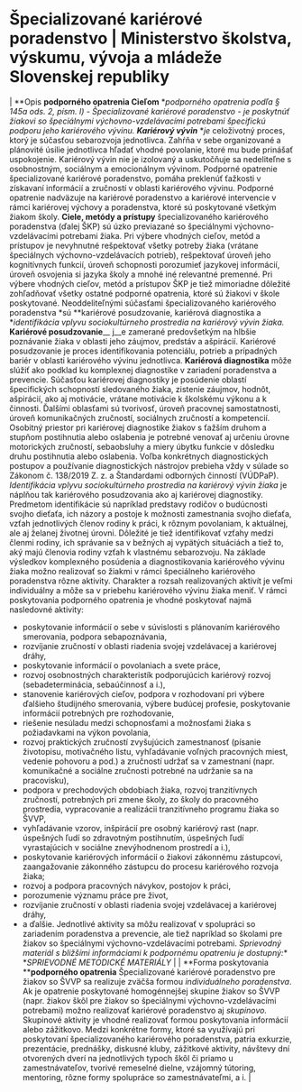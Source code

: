 # Špecializované kariérové poradenstvo | Ministerstvo školstva, výskumu, vývoja a mládeže Slovenskej republiky

|
**Opis ****podporného opatrenia**
Cieľom** **podporného opatrenia podľa § 145a ods. 2, písm. l) - *Špecializované kariérové poradenstvo -* je poskytnúť žiakovi so špeciálnymi výchovno-vzdelávacími potrebami špecifickú podporu jeho kariérového vývinu.
**Kariérový vývin*** **je* celoživotný proces, ktorý je súčasťou sebarozvoja jednotlivca. Zahŕňa v sebe organizované a plánovité úsilie jednotlivca hľadať vhodné povolanie, ktoré mu bude prinášať uspokojenie. Kariérový vývin nie je izolovaný a uskutočňuje sa nedeliteľne s osobnostným, sociálnym a emocionálnym vývinom. Podporné opatrenie špecializované kariérové poradenstvo, pomáha preklenúť ťažkosti v získavaní informácií a zručností v oblasti kariérového vývinu. Podporné opatrenie nadväzuje na kariérové poradenstvo a kariérové intervencie v rámci kariérovej výchovy a poradenstva, ktoré sú poskytované všetkým žiakom školy.
**Ciele, metódy a prístupy** špecializovaného kariérového poradenstva (ďalej ŠKP) sú úzko previazané so špeciálnymi výchovno-vzdelávacími potrebami žiaka. Pri výbere vhodných cieľov, metód a prístupov je nevyhnutné rešpektovať všetky potreby žiaka (vrátane špeciálnych výchovno-vzdelávacích potrieb), rešpektovať úroveň jeho kognitívnych funkcií, úroveň schopnosti porozumieť jazykovej informácií, úroveň osvojenia si jazyka školy a mnohé iné relevantné premenné. Pri výbere vhodných cieľov, metód a prístupov ŠKP je tiež mimoriadne dôležité zohľadňovať všetky ostatné podporné opatrenia, ktoré sú žiakovi v škole poskytované.
Neoddeliteľnými súčasťami špecializovaného kariérového poradenstva *sú **kariérové posudzovanie, kariérová diagnostika a **identifikácia vplyvu sociokultúrneho prostredia na kariérový vývin žiaka.*
__Kariérové posudzovanie____ j__e zamerané predovšetkým na hlbšie poznávanie žiaka v oblasti jeho záujmov, predstáv a ašpirácií. Kariérové posudzovanie je proces identifikovania potenciálu, potrieb a prípadných bariér v oblasti kariérového vývinu jednotlivca.
__Kariérová diagnostika__ môže slúžiť ako podklad ku komplexnej diagnostike v zariadení poradenstva a prevencie. Súčasťou kariérovej diagnostiky je posúdenie oblastí špecifických schopností sledovaného žiaka, zistenie záujmov, hodnôt, ašpirácií, ako aj motivácie, vrátane motivácie k školskému výkonu a k činnosti. Ďalšími oblasťami sú tvorivosť, úroveň pracovnej samostatnosti, úroveň komunikačných zručností, sociálnych zručností a kompetencií. Osobitný priestor pri kariérovej diagnostike žiakov s ťažším druhom a stupňom postihnutia alebo oslabenia je potrebné venovať aj určeniu úrovne motorických zručností, sebaobsluhy a miery úbytku funkcie v dôsledku druhu postihnutia alebo oslabenia.
Voľba konkrétnych diagnostických postupov a používanie diagnostických nástrojov prebieha vždy v súlade so Zákonom č. 138/2019 Z. z. a Štandardami odborných činností (VÚDPaP).
*Identifikácia vplyvu sociokultúrneho prostredia na kariérový vývin žiaka* je náplňou tak kariérového posudzovania ako aj kariérovej diagnostiky. Predmetom identifikácie sú napríklad predstavy rodičov o budúcnosti svojho dieťaťa, ich názory a postoje k možnosti zamestnania svojho dieťaťa, vzťah jednotlivých členov rodiny k práci, k rôznym povolaniam, k aktuálnej, ale aj želanej životnej úrovni. Dôležité je tiež identifikovať vzťahy medzi členmi rodiny, ich správanie sa v bežných aj vypätých situáciách a tiež to, aký majú členovia rodiny vzťah k vlastnému sebarozvoju.
Na základe výsledkov komplexného posúdenia a diagnostikovania kariérového vývinu žiaka možno realizovať so žiakmi v rámci špeciálneho kariérového poradenstva rôzne aktivity. Charakter a rozsah realizovaných aktivít je veľmi individuálny a môže sa v priebehu kariérového vývinu žiaka meniť. V rámci poskytovania podporného opatrenia je vhodné poskytovať najmä nasledovné aktivity:
- poskytovanie informácií o sebe v súvislosti s plánovaním kariérového smerovania, podpora sebapoznávania,
- rozvíjanie zručností v oblasti riadenia svojej vzdelávacej a kariérovej dráhy,
- poskytovanie informácií o povolaniach a svete práce,
- rozvoj osobnostných charakteristík podporujúcich kariérový rozvoj
(sebadeterminácia, sebaúčinnosť a i.),
- stanovenie kariérových cieľov, podpora v rozhodovaní pri výbere ďalšieho študijného smerovania, výbere budúcej profesie, poskytovanie informácií potrebných pre rozhodovanie,
- riešenie nesúladu medzi schopnosťami a možnosťami žiaka s požiadavkami na výkon povolania,
- rozvoj praktických zručností zvyšujúcich zamestnanosť (písanie životopisu, motivačného listu, vyhľadávanie voľných pracovných miest, vedenie pohovoru a pod.) a zručností udržať sa v zamestnaní (napr. komunikačné a sociálne zručnosti potrebné na udržanie sa na pracovisku),
- podpora v prechodových obdobiach žiaka, rozvoj tranzitívnych zručností, potrebných pri zmene školy, zo školy do pracovného prostredia, vypracovanie a realizácii tranzitívneho programu žiaka so ŠVVP,
- vyhľadávanie vzorov, inšpirácií pre osobný kariérový rast (napr. úspešných ľudí so zdravotným postihnutím, úspešných ľudí vyrastajúcich v sociálne znevýhodnenom prostredí a i.),
- poskytovanie kariérových informácií o žiakovi zákonnému zástupcovi, zaangažovanie zákonného zástupcu do procesu kariérového rozvoja žiaka;
- rozvoj a podpora pracovných návykov, postojov k práci,
- porozumenie významu práce pre život,
- rozvíjanie zručností v oblasti riadenia svojej vzdelávacej a kariérovej dráhy,
- a ďalšie.
Jednotlivé aktivity sa môžu realizovať v spolupráci so zariadením poradenstva a prevencie, ale tiež napríklad so školami pre žiakov so špeciálnymi výchovno-vzdelávacími potrebami.
*Sprievodný materiál s bližšími informáciami k podpornému opatreniu je dostupný:** **SPRIEVODNÉ METODICKÉ MATERIÁLY*
|
|
**Forma poskytovania ****podporného opatrenia**
Špecializované kariérové poradenstvo pre žiakov so ŠVVP sa realizuje zväčša formou *individuálneho poradenstva*. Ak je opatrenie poskytované homogénnejšej skupine žiakov so ŠVVP (napr. žiakov škôl pre žiakov so špeciálnymi výchovno-vzdelávacími potrebami) možno realizovať kariérové poradenstvo aj *skupinovo.*
Skupinové aktivity je vhodné realizovať formou poskytovania informácií alebo zážitkovo. Medzi konkrétne formy, ktoré sa využívajú pri poskytovaní špecializovaného kariérového poradenstva, patria exkurzie, prezentácie, prednášky, diskusné kluby, zážitkové aktivity, návštevy dní otvorených dverí na jednotlivých typoch škôl či priamo u zamestnávateľov, tvorivé remeselné dielne, vzájomný tútoring, mentoring, rôzne formy spolupráce so zamestnávateľmi, a i.
|
